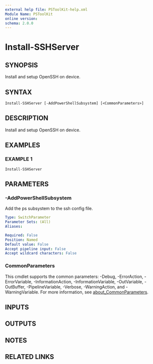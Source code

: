 ```yaml
---
external help file: PSToolKit-help.xml
Module Name: PSToolKit
online version:
schema: 2.0.0
---
```


# Install-SSHServer

## SYNOPSIS
Install and setup OpenSSH on device.

## SYNTAX

```
Install-SSHServer [-AddPowerShellSubsystem] [<CommonParameters>]
```

## DESCRIPTION
Install and setup OpenSSH on device.

## EXAMPLES

### EXAMPLE 1
```
Install-SSHServer
```

## PARAMETERS

### -AddPowerShellSubsystem
Add the ps subsystem to the ssh config file.

```yaml
Type: SwitchParameter
Parameter Sets: (All)
Aliases:

Required: False
Position: Named
Default value: False
Accept pipeline input: False
Accept wildcard characters: False
```

### CommonParameters
This cmdlet supports the common parameters: -Debug, -ErrorAction, -ErrorVariable, -InformationAction, -InformationVariable, -OutVariable, -OutBuffer, -PipelineVariable, -Verbose, -WarningAction, and -WarningVariable. For more information, see [about_CommonParameters](http://go.microsoft.com/fwlink/?LinkID=113216).

## INPUTS

## OUTPUTS

## NOTES

## RELATED LINKS
